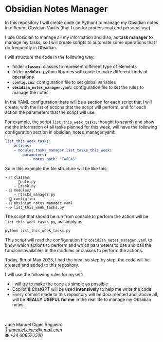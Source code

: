 # Obsidian Notes Manager

In this repository I will create code (in Python) to manage my Obsidian notes in different Obsidian Vaults (that I use for professional and personal use).

I use Obsidian to manage all my information and also, as **task manager** to manage my tasks, so I will create scripts to automate some operations that I do frequently in Obsidian.

I will structure the code in the following way:
- folder **`classes`**: classes to represent different type of elements
- folder **`modules`**: python libraries with code to make different kinds of operations
- **`config.ini`**: configuration file to set global variables
- **`obsidian_notes_manager.yaml`**: configuration file to set the rules to manage the notes

In the YAML configuration there will be a section for each script that I will create, with the list of actions that the script will perform, and for each action the parameters that the script will use.

For example, the script `list_this_week_tasks`, thought to search and show me the information of all tasks planned for this week, will have the following configuration section in obsidian_notes_manager.yaml:


```yaml
list_this_week_tasks:
    actions:
    - modules.tasks_manager.list_tasks_this_week:
        parameters:
           - notes_path: "TAREAS"
```

So in this example the file structure will be like this:

```
- 📁 classes
    - 📄note.py
    - 📄task.py
- 📁 modules/
    - 📄tasks_manager.py
- 📄 config.ini
- 📄 obsidian_notes_manager.yaml
- ⚙️ list_this_week_tasks.py
```

The script that should be run from console to perform the action will be `list_this_week_tasks.py`, as simply as:
```bash
python list_this_week_tasks.py
```

This script will read the configuration file `obsidian_notes_manager.yaml` to know which actions to perform and which parameters to use and call the funcions availables in the modules or classes to perform the actions.

Today, 6th of May 2025, I had the idea, so step by step, the code will be created and added to this repository.

I will use the following rules for myself:
- I will try to make the code as simple as possible
- Copilot & ChatGPT will be used **intensively** to help me write the code
- Every commit made to this repository will be documented and, above all, will be **REALLY USEFUL for me** in the real life to manage my Obsidian notes.

<br><br>
José Manuel Ciges Regueiro
<br>📧 *jmanuel.ciges@gmail.com*
<br>☎️ *+34 608570506*
